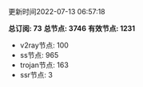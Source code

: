 更新时间2022-07-13 06:57:18

**总订阅: 73**
**总节点: 3746**
**有效节点: 1231**
- v2ray节点: 100
- ss节点: 965
- trojan节点: 163
- ssr节点: 3
